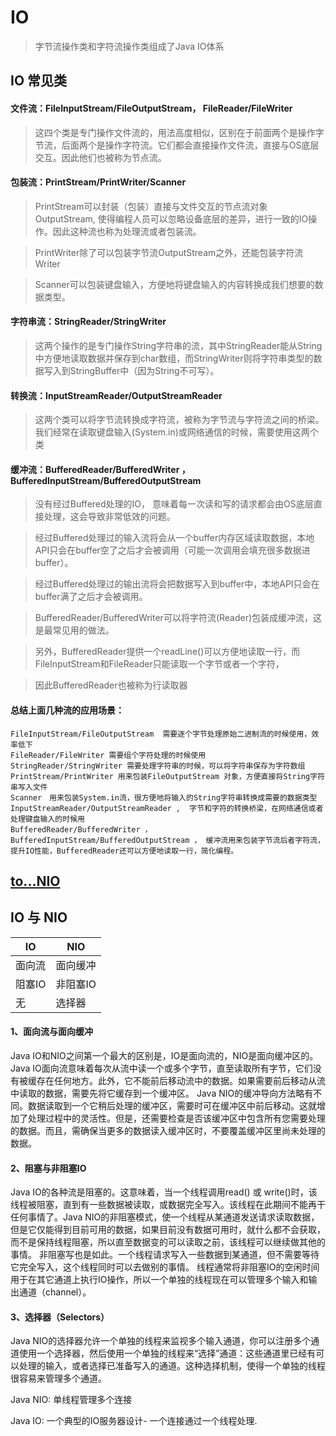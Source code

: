 # IO

> 字节流操作类和字符流操作类组成了Java IO体系

## IO 常见类

#### 文件流：FileInputStream/FileOutputStream， FileReader/FileWriter

> 这四个类是专门操作文件流的，用法高度相似，区别在于前面两个是操作字节流，后面两个是操作字符流。它们都会直接操作文件流，直接与OS底层交互。因此他们也被称为节点流。

#### 包装流：PrintStream/PrintWriter/Scanner
> PrintStream可以封装（包装）直接与文件交互的节点流对象OutputStream, 使得编程人员可以忽略设备底层的差异，进行一致的IO操作。因此这种流也称为处理流或者包装流。

> PrintWriter除了可以包装字节流OutputStream之外，还能包装字符流Writer

> Scanner可以包装键盘输入，方便地将键盘输入的内容转换成我们想要的数据类型。

#### 字符串流：StringReader/StringWriter
> 这两个操作的是专门操作String字符串的流，其中StringReader能从String中方便地读取数据并保存到char数组，而StringWriter则将字符串类型的数据写入到StringBuffer中（因为String不可写）。

#### 转换流：InputStreamReader/OutputStreamReader
> 这两个类可以将字节流转换成字符流，被称为字节流与字符流之间的桥梁。我们经常在读取键盘输入(System.in)或网络通信的时候，需要使用这两个类

#### 缓冲流：BufferedReader/BufferedWriter ， BufferedInputStream/BufferedOutputStream
> 没有经过Buffered处理的IO， 意味着每一次读和写的请求都会由OS底层直接处理，这会导致非常低效的问题。

> 经过Buffered处理过的输入流将会从一个buffer内存区域读取数据，本地API只会在buffer空了之后才会被调用（可能一次调用会填充很多数据进buffer）。

> 经过Buffered处理过的输出流将会把数据写入到buffer中，本地API只会在buffer满了之后才会被调用。

> BufferedReader/BufferedWriter可以将字符流(Reader)包装成缓冲流，这是最常见用的做法。

> 另外，BufferedReader提供一个readLine()可以方便地读取一行，而FileInputStream和FileReader只能读取一个字节或者一个字符，

> 因此BufferedReader也被称为行读取器

####  总结上面几种流的应用场景：
```text
FileInputStream/FileOutputStream  需要逐个字节处理原始二进制流的时候使用，效率低下
FileReader/FileWriter 需要组个字符处理的时候使用
StringReader/StringWriter 需要处理字符串的时候，可以将字符串保存为字符数组
PrintStream/PrintWriter 用来包装FileOutputStream 对象，方便直接将String字符串写入文件 
Scanner　用来包装System.in流，很方便地将输入的String字符串转换成需要的数据类型
InputStreamReader/OutputStreamReader ,  字节和字符的转换桥梁，在网络通信或者处理键盘输入的时候用
BufferedReader/BufferedWriter ， BufferedInputStream/BufferedOutputStream ， 缓冲流用来包装字节流后者字符流，提升IO性能，BufferedReader还可以方便地读取一行，简化编程。
```

## [to...NIO](NIO.md) 

## IO 与 NIO 

IO | NIO 
---- | ----
面向流 | 面向缓冲
阻塞IO | 非阻塞IO
无 | 选择器

#### 1、面向流与面向缓冲
Java IO和NIO之间第一个最大的区别是，IO是面向流的，NIO是面向缓冲区的。 Java IO面向流意味着每次从流中读一个或多个字节，直至读取所有字节，它们没有被缓存在任何地方。此外，它不能前后移动流中的数据。如果需要前后移动从流中读取的数据，需要先将它缓存到一个缓冲区。 Java NIO的缓冲导向方法略有不同。数据读取到一个它稍后处理的缓冲区，需要时可在缓冲区中前后移动。这就增加了处理过程中的灵活性。但是，还需要检查是否该缓冲区中包含所有您需要处理的数据。而且，需确保当更多的数据读入缓冲区时，不要覆盖缓冲区里尚未处理的数据。

#### 2、阻塞与非阻塞IO
Java IO的各种流是阻塞的。这意味着，当一个线程调用read() 或 write()时，该线程被阻塞，直到有一些数据被读取，或数据完全写入。该线程在此期间不能再干任何事情了。Java NIO的非阻塞模式，使一个线程从某通道发送请求读取数据，但是它仅能得到目前可用的数据，如果目前没有数据可用时，就什么都不会获取，而不是保持线程阻塞，所以直至数据变的可以读取之前，该线程可以继续做其他的事情。 非阻塞写也是如此。一个线程请求写入一些数据到某通道，但不需要等待它完全写入，这个线程同时可以去做别的事情。 线程通常将非阻塞IO的空闲时间用于在其它通道上执行IO操作，所以一个单独的线程现在可以管理多个输入和输出通道（channel）。

#### 3、选择器（Selectors）
Java NIO的选择器允许一个单独的线程来监视多个输入通道，你可以注册多个通道使用一个选择器，然后使用一个单独的线程来“选择”通道：这些通道里已经有可以处理的输入，或者选择已准备写入的通道。这种选择机制，使得一个单独的线程很容易来管理多个通道。

Java NIO: 单线程管理多个连接

Java IO: 一个典型的IO服务器设计- 一个连接通过一个线程处理.